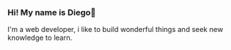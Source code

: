 ### Hi! My name is Diego👋

I'm a web developer, i like to build wonderful things and seek new knowledge to learn.
